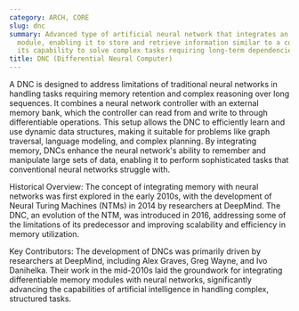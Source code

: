 ```yaml
---
category: ARCH, CORE
slug: dnc
summary: Advanced type of artificial neural network that integrates an external memory
  module, enabling it to store and retrieve information similar to a computer, enhancing
  its capability to solve complex tasks requiring long-term dependencies.
title: DNC (Differential Neural Computer)
---
```


A DNC is designed to address limitations of traditional neural networks in handling tasks requiring memory retention and complex reasoning over long sequences. It combines a neural network controller with an external memory bank, which the controller can read from and write to through differentiable operations. This setup allows the DNC to efficiently learn and use dynamic data structures, making it suitable for problems like graph traversal, language modeling, and complex planning. By integrating memory, DNCs enhance the neural network's ability to remember and manipulate large sets of data, enabling it to perform sophisticated tasks that conventional neural networks struggle with.

Historical Overview: The concept of integrating memory with neural networks was first explored in the early 2010s, with the development of Neural Turing Machines (NTMs) in 2014 by researchers at DeepMind. The DNC, an evolution of the NTM, was introduced in 2016, addressing some of the limitations of its predecessor and improving scalability and efficiency in memory utilization.

Key Contributors: The development of DNCs was primarily driven by researchers at DeepMind, including Alex Graves, Greg Wayne, and Ivo Danihelka. Their work in the mid-2010s laid the groundwork for integrating differentiable memory modules with neural networks, significantly advancing the capabilities of artificial intelligence in handling complex, structured tasks.